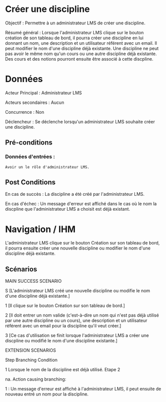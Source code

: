 # Créer une discipline

Objectif : Permettre à un administrateur LMS de créer une discipline.

Résumé général : Lorsque l'administrateur LMS clique sur le bouton création de son tableau de bord, il pourra créer une discipline en lui donnant un nom, une description et un utilisateur référent avec un email. Il peut modifier le nom d'une discipline déjà existante. Une discipline ne peut pas avoir le même nom qu'un cours ou une autre discipline déjà existante. Des cours et des notions pourront ensuite être associé à cette discpline.

# Données

Acteur Principal : Administrateur LMS

Acteurs secondaires : Aucun

Concurrence : Non

Déclencheur : Se déclenche lorsqu'un administrateur LMS souhaite créer une discipline.


## Pré-conditions

### Données d'entrées :

    Avoir un le rôle d'administrateur LMS.

## Post Conditions

En cas de succès : La discipline a été créé par l'administrateur LMS.

En cas d'échec : Un message d'erreur est affiché dans le cas où le nom la discpline que l'administrateur LMS a choisit est déjà existant.

# Navigation / IHM 

L'administrateur LMS clique sur le bouton Création sur son tableau de bord, il pourra ensuite créer une nouvelle discipline ou modifier le nom d'une discipline déjà existante.


## Scénarios

MAIN SUCCESS SCENARIO

S	[L'administrateur LMS créé une nouvelle discipline ou modifie le nom d'une discipline déjà existante.]

1	[Il clique sur le bouton Création sur son tableau de bord.]

2	[Il doit entrer un nom valide (c'est-à-dire un nom qui n'est pas déjà utilisé par une autre discipline ou un cours), une description et un utilisateur référent avec un email pour la discipline qu'il veut créer.]

3   [Ce cas d'utilisation se finit lorsque l'administrateur LMS a créer une discpline ou modifié le nom d'une discipline existante.]


EXTENSION SCENARIOS

Step    Branching Condition

1	 Lorsque le nom de la discipline est déjà utilisé. Etape 2

na.  Action causing branching:

1 : Un message d'erreur est affiché à l'administrateur LMS, il peut ensuite de nouveau entré un nom pour la discipline.





<!--- 
Author : Raphael
Validator : TODO
-->
